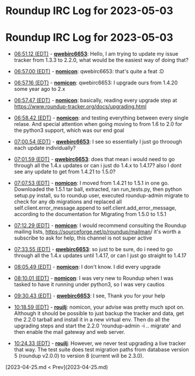 # Roundup IRC Log for 2023-05-03 #
# Roundup IRC Log for 2023-05-03
* <a href="#06:51.12" id="06:51.12">06:51.12 (EDT)</a> - __[qwebirc6653](https://github.com/qwebirc6653)__: Hello, I am trying to update my issue tracker from 1.3.3 to 2.2.0, what would be the easiest way of doing that?

* <a href="#06:57.00" id="06:57.00">06:57.00 (EDT)</a> - __[nomicon](https://github.com/nomicon)__: qwebirc6653: that's quite a feat :D
* <a href="#06:57.16" id="06:57.16">06:57.16 (EDT)</a> - __[nomicon](https://github.com/nomicon)__: qwebirc6653: I upgrade ours from 1.4.20 some year ago to 2.x

* <a href="#06:57.47" id="06:57.47">06:57.47 (EDT)</a> - __[nomicon](https://github.com/nomicon)__: basically, reading every upgrade step at <https://www.roundup-tracker.org/docs/upgrading.html>

* <a href="#06:58.42" id="06:58.42">06:58.42 (EDT)</a> - __[nomicon](https://github.com/nomicon)__: and testing everything between every single relase. And special attention when going moving to from 1.6 to 2.0 for the python3 support, which was our end goal

* <a href="#07:00.54" id="07:00.54">07:00.54 (EDT)</a> - __[qwebirc6653](https://github.com/qwebirc6653)__: I see so essentially I just go throough each update individually?

* <a href="#07:01.59" id="07:01.59">07:01.59 (EDT)</a> - __[qwebirc6653](https://github.com/qwebirc6653)__: does that mean i would need to go through all the 1.4.x updates or can i just do 1.4.x to 1.4.17? also I dont see any update to get from 1.4.21 to 1.5.0?

* <a href="#07:07.53" id="07:07.53">07:07.53 (EDT)</a> - __[nomicon](https://github.com/nomicon)__: I moved from 1.4.21 to 1.5.1 in one go. Downloaded the 1.5.1 tar ball, extracted, ran run_tests.py, then python setup.py install, su to roundup user, executed roundup-admin migrate to check for any db migrations and replaced all self.client.error_message.append to self.client.add_error_message, according to the documentation for Migrating from 1.5.0 to 1.5.1

* <a href="#07:12.29" id="07:12.29">07:12.29 (EDT)</a> - __[nomicon](https://github.com/nomicon)__: I would recommend consulting the Roundup mailing lists, <https://sourceforge.net/p/roundup/mailman>/  it's worth a subscribe to ask for help, this channel is not super active

* <a href="#07:33.55" id="07:33.55">07:33.55 (EDT)</a> - __[qwebirc6653](https://github.com/qwebirc6653)__: so just to be sure, do i need to go through all the 1.4.x updates until 1.4.17, or can I just go straight to 1.4.17

* <a href="#08:05.49" id="08:05.49">08:05.49 (EDT)</a> - __[nomicon](https://github.com/nomicon)__: I don't know. I did every upgrade

* <a href="#08:10.01" id="08:10.01">08:10.01 (EDT)</a> - __[nomicon](https://github.com/nomicon)__: I was very new to Roundup when I was tasked to have it running under python3, so I was very cautios

* <a href="#09:30.43" id="09:30.43">09:30.43 (EDT)</a> - __[qwebirc6653](https://github.com/qwebirc6653)__: I see, Thank you for your help

* <a href="#10:18.59" id="10:18.59">10:18.59 (EDT)</a> - __[rouilj](https://github.com/rouilj)__: nomicon, your advise was pretty much spot on. Although it should be possible to just backup the tracker and data, get the 2.2.0 tarball and install it in a new virtual env. Then do all the upgrading steps and start the 2.2.0 'roundup-admin -i .. migrate' and then enable the mail gateway and web server.

* <a href="#10:24.33" id="10:24.33">10:24.33 (EDT)</a> - __[rouilj](https://github.com/rouilj)__: However, we never test upgrading a live tracker that way. The test suite does test migration paths from database version 5 (roundup v2.0.0)  to version 8 (current will be 2.3.0).

<div class="inpage-footer">
[2023-04-25.md < Prev](2023-04-25.md)
</div>
